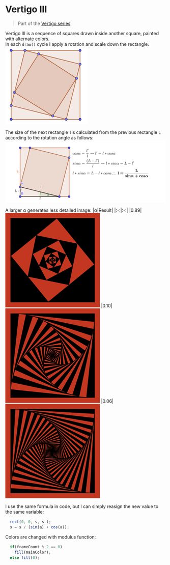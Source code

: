 # Vertigo III
> Part of the [Vertigo series](./p5jsVertigo/)

Vertigo III is a sequence of squares drawn inside another square, painted with alternate colors.  
In each `draw()` cycle I apply a rotation and scale down the rectangle.
![](./images/squarerotation.png)

The size of the next rectangle `l`is calculated from the previous rectangle `L` according to the rotation angle as follows:  
![](./images/squarecalc.png)  

A larger &alpha; generates less detailed image:
|&alpha;|Result|
|:-:|:-:|
|0.89|![](./images/vertigoIII_large_alpha.png) 
|0.10|![](./images/vertigoIII_alpha_011.png )
|0.06|![](./images/vertigoIII_alpha_006.png )

I use the same formula in code, but I can simply reasign the new value to the same variable:
```javascript
  rect(0, 0, s, s );
  s = s / (sin(a) + cos(a));
```



Colors are changed with modulus function:  
```javascript
  if(frameCount % 2 == 0)
    fill(mainColor);
  else fill(0);
```

